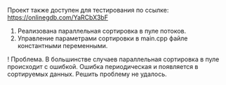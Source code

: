 Проект также доступен для тестирования по ссылке: https://onlinegdb.com/YaRCbX3bF

1. Реализована параллельная сортировка в пуле потоков.
2. Управление параметрами сортировки в main.cpp файле константными переменными.

! Проблема.
В большинстве случаев параллельная сортировка в пуле происходит с ошибкой.
Ошибка периодическая и появляется в сортируемых данных. Решить проблему не удалось. 